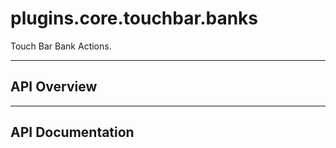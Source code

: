# plugins.core.touchbar.banks

Touch Bar Bank Actions.

---

## API Overview

---

## API Documentation

